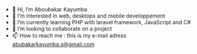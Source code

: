 - 👋 Hi, I’m Aboubakar Kayumba
- 👀 I’m interested in web, desktops and mobile developpement 
- 🌱 I’m currently learning PHP with laravel framework, JavaScript and C#
- 💞️ I’m looking to collaborate on a project
- 📫 How to reach me : this is my e-mail adress abubakarkayumba.s@gmail.com

<!---
TreeH3/TreeH3 is a ✨ special ✨ repository because its `README.md` (this file) appears on your GitHub profile.
You can click the Preview link to take a look at your changes.
--->
